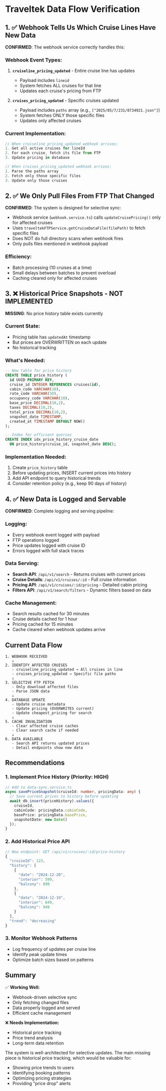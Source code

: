# Traveltek Data Flow Verification

## 1. ✅ Webhook Tells Us Which Cruise Lines Have New Data

**CONFIRMED**: The webhook service correctly handles this:

### Webhook Event Types:
1. **`cruiseline_pricing_updated`** - Entire cruise line has updates
   - Payload includes `lineid` 
   - System fetches ALL cruises for that line
   - Updates each cruise's pricing from FTP

2. **`cruises_pricing_updated`** - Specific cruises updated
   - Payload includes `paths` array (e.g., `["2025/05/7/231/8734921.json"]`)
   - System fetches ONLY those specific files
   - Updates only affected cruises

### Current Implementation:
```javascript
// When cruiseline_pricing_updated webhook arrives:
1. Get all active cruises for lineId
2. For each cruise, fetch its file from FTP
3. Update pricing in database

// When cruises_pricing_updated webhook arrives:
1. Parse the paths array
2. Fetch only those specific files
3. Update only those cruises
```

## 2. ✅ We Only Pull Files From FTP That Changed

**CONFIRMED**: The system is designed for selective sync:

- Webhook service (`webhook.service.ts`) calls `updateCruisePricing()` only for affected cruises
- Uses `traveltekFTPService.getCruiseDataFile(filePath)` to fetch specific files
- Does NOT do full directory scans when webhook fires
- Only pulls files mentioned in webhook payload

### Efficiency:
- Batch processing (10 cruises at a time)
- Small delays between batches to prevent overload
- Caching cleared only for affected cruises

## 3. ❌ Historical Price Snapshots - NOT IMPLEMENTED

**MISSING**: No price history table exists currently

### Current State:
- Pricing table has `updatedAt` timestamp
- But prices are OVERWRITTEN on each update
- No historical tracking

### What's Needed:
```sql
-- New table for price history
CREATE TABLE price_history (
  id UUID PRIMARY KEY,
  cruise_id INTEGER REFERENCES cruises(id),
  cabin_code VARCHAR(10),
  rate_code VARCHAR(50),
  occupancy_code VARCHAR(10),
  base_price DECIMAL(10,2),
  taxes DECIMAL(10,2),
  total_price DECIMAL(10,2),
  snapshot_date TIMESTAMP,
  created_at TIMESTAMP DEFAULT NOW()
);

-- Index for efficient queries
CREATE INDEX idx_price_history_cruise_date 
  ON price_history(cruise_id, snapshot_date DESC);
```

### Implementation Needed:
1. Create `price_history` table
2. Before updating prices, INSERT current prices into history
3. Add API endpoint to query historical trends
4. Consider retention policy (e.g., keep 90 days of history)

## 4. ✅ New Data is Logged and Servable

**CONFIRMED**: Complete logging and serving pipeline:

### Logging:
- Every webhook event logged with payload
- FTP operations logged
- Price updates logged with cruise ID
- Errors logged with full stack traces

### Data Serving:
- **Search API**: `/api/v1/search` - Returns cruises with current prices
- **Cruise Details**: `/api/v1/cruises/:id` - Full cruise information
- **Pricing API**: `/api/v1/cruises/:id/pricing` - Detailed cabin pricing
- **Filters API**: `/api/v1/search/filters` - Dynamic filters based on data

### Cache Management:
- Search results cached for 30 minutes
- Cruise details cached for 1 hour  
- Pricing cached for 15 minutes
- Cache cleared when webhook updates arrive

## Current Data Flow

```
1. WEBHOOK RECEIVED
   ↓
2. IDENTIFY AFFECTED CRUISES
   - cruiseline_pricing_updated → All cruises in line
   - cruises_pricing_updated → Specific file paths
   ↓
3. SELECTIVE FTP FETCH
   - Only download affected files
   - Parse JSON data
   ↓
4. DATABASE UPDATE
   - Update cruise metadata
   - Update pricing (OVERWRITES current)
   - Update cheapest_pricing for search
   ↓
5. CACHE INVALIDATION
   - Clear affected cruise caches
   - Clear search cache if needed
   ↓
6. DATA AVAILABLE
   - Search API returns updated prices
   - Detail endpoints show new data
```

## Recommendations

### 1. Implement Price History (Priority: HIGH)
```typescript
// Add to data-sync.service.ts
async savePriceSnapshot(cruiseId: number, pricingData: any) {
  // Save current prices to history before updating
  await db.insert(priceHistory).values({
    cruiseId,
    cabinCode: pricingData.cabinCode,
    basePrice: pricingData.basePrice,
    snapshotDate: new Date()
  });
}
```

### 2. Add Historical Price API
```typescript
// New endpoint: GET /api/v1/cruises/:id/price-history
{
  "cruiseId": 123,
  "history": [
    {
      "date": "2024-12-20",
      "interior": 599,
      "balcony": 899
    },
    {
      "date": "2024-12-19", 
      "interior": 649,
      "balcony": 949
    }
  ],
  "trend": "decreasing"
}
```

### 3. Monitor Webhook Patterns
- Log frequency of updates per cruise line
- Identify peak update times
- Optimize batch sizes based on patterns

## Summary

✅ **Working Well:**
- Webhook-driven selective sync
- Only fetching changed files
- Data properly logged and served
- Efficient cache management

❌ **Needs Implementation:**
- Historical price tracking
- Price trend analysis
- Long-term data retention

The system is well-architected for selective updates. The main missing piece is historical price tracking, which would be valuable for:
- Showing price trends to users
- Identifying booking patterns
- Optimizing pricing strategies
- Providing "price drop" alerts